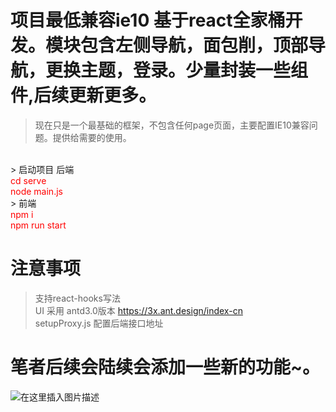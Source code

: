 # 项目最低兼容ie10 基于react全家桶开发。模块包含左侧导航，面包削，顶部导航，更换主题，登录。少量封装一些组件,后续更新更多。
> 现在只是一个最基础的框架，不包含任何page页面，主要配置IE10兼容问题。提供给需要的使用。
<br/>
> 启动项目 后端<br/>
  <font color="red">cd serve <br/>
  node main.js <br/></font>
> 前端<br/>
   <font color="red">npm i <br/>
  npm run start<br/></font>
  
  # 注意事项
  > 支持react-hooks写法 <br/>
    UI 采用 antd3.0版本  https://3x.ant.design/index-cn<br/>
    setupProxy.js 配置后端接口地址
    
 # 笔者后续会陆续会添加一些新的功能~。
![在这里插入图片描述](https://img-blog.csdnimg.cn/20210413105127213.png?x-oss-process=image/watermark,type_ZmFuZ3poZW5naGVpdGk,shadow_10,text_aHR0cHM6Ly9ibG9nLmNzZG4ubmV0L21vbW9vbW9t,size_16,color_FFFFFF,t_70#pic_center)
